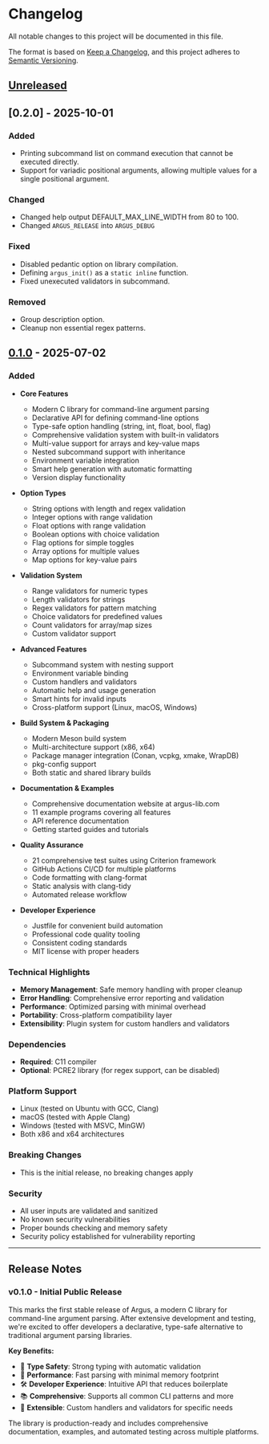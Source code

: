 # Changelog

All notable changes to this project will be documented in this file.

The format is based on [Keep a Changelog](https://keepachangelog.com/en/1.0.0/),
and this project adheres to [Semantic Versioning](https://semver.org/spec/v2.0.0.html).

## [Unreleased]


## [0.2.0] - 2025-10-01

### Added
- Printing subcommand list on command execution that cannot be executed directly.
- Support for variadic positional arguments, allowing multiple values for a single positional argument.

### Changed
- Changed help output DEFAULT_MAX_LINE_WIDTH from 80 to 100.
- Changed `ARGUS_RELEASE` into `ARGUS_DEBUG`

### Fixed
- Disabled pedantic option on library compilation.
- Defining `argus_init()` as a `static inline` function.
- Fixed unexecuted validators in subcommand.

### Removed
- Group description option.
- Cleanup non essential regex patterns.


## [0.1.0] - 2025-07-02

### Added
- **Core Features**
  - Modern C library for command-line argument parsing
  - Declarative API for defining command-line options
  - Type-safe option handling (string, int, float, bool, flag)
  - Comprehensive validation system with built-in validators
  - Multi-value support for arrays and key-value maps
  - Nested subcommand support with inheritance
  - Environment variable integration
  - Smart help generation with automatic formatting
  - Version display functionality

- **Option Types**
  - String options with length and regex validation
  - Integer options with range validation
  - Float options with range validation  
  - Boolean options with choice validation
  - Flag options for simple toggles
  - Array options for multiple values
  - Map options for key-value pairs

- **Validation System**
  - Range validators for numeric types
  - Length validators for strings
  - Regex validators for pattern matching
  - Choice validators for predefined values
  - Count validators for array/map sizes
  - Custom validator support

- **Advanced Features**
  - Subcommand system with nesting support
  - Environment variable binding
  - Custom handlers and validators
  - Automatic help and usage generation
  - Smart hints for invalid inputs
  - Cross-platform support (Linux, macOS, Windows)

- **Build System & Packaging**
  - Modern Meson build system
  - Multi-architecture support (x86, x64)
  - Package manager integration (Conan, vcpkg, xmake, WrapDB)
  - pkg-config support
  - Both static and shared library builds

- **Documentation & Examples**
  - Comprehensive documentation website at argus-lib.com
  - 11 example programs covering all features
  - API reference documentation
  - Getting started guides and tutorials

- **Quality Assurance**
  - 21 comprehensive test suites using Criterion framework
  - GitHub Actions CI/CD for multiple platforms
  - Code formatting with clang-format
  - Static analysis with clang-tidy
  - Automated release workflow

- **Developer Experience**
  - Justfile for convenient build automation
  - Professional code quality tooling
  - Consistent coding standards
  - MIT license with proper headers

### Technical Highlights
- **Memory Management**: Safe memory handling with proper cleanup
- **Error Handling**: Comprehensive error reporting and validation
- **Performance**: Optimized parsing with minimal overhead
- **Portability**: Cross-platform compatibility layer
- **Extensibility**: Plugin system for custom handlers and validators

### Dependencies
- **Required**: C11 compiler
- **Optional**: PCRE2 library (for regex support, can be disabled)

### Platform Support
- Linux (tested on Ubuntu with GCC, Clang)
- macOS (tested with Apple Clang)
- Windows (tested with MSVC, MinGW)
- Both x86 and x64 architectures

### Breaking Changes
- This is the initial release, no breaking changes apply

### Security
- All user inputs are validated and sanitized
- No known security vulnerabilities
- Proper bounds checking and memory safety
- Security policy established for vulnerability reporting

---

## Release Notes

### v0.1.0 - Initial Public Release

This marks the first stable release of Argus, a modern C library for command-line argument parsing. After extensive development and testing, we're excited to offer developers a declarative, type-safe alternative to traditional argument parsing libraries.

**Key Benefits:**
- 🎯 **Type Safety**: Strong typing with automatic validation
- 🚀 **Performance**: Fast parsing with minimal memory footprint  
- 🛠️ **Developer Experience**: Intuitive API that reduces boilerplate
- 📚 **Comprehensive**: Supports all common CLI patterns and more
- 🔧 **Extensible**: Custom handlers and validators for specific needs

The library is production-ready and includes comprehensive documentation, examples, and automated testing across multiple platforms.

[0.1.0]: https://github.com/lucocozz/argus/releases/tag/v0.1.0
[Unreleased]: https://github.com/lucocozz/argus/compare/v0.1.0...HEAD